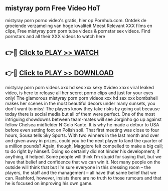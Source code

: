 ## mistyray porn Free Video HoT 

mistyray porn porno video's gratis, hier op Pornhub.com. Ontdek de groeiende verzameling van hoge kwaliteit Meest Relevant XXX films en clips,
Free mistyray porn porn tube videos & pornstar sex videos. Find pornstars and all their XXX videos to watch here


## 👉🔴 [Click to PLAY >> WATCH](http://us.freeplayer.one?title=mistyray_porn&ref=16D)

## 👉🔴 [Click to PLAY >> DOWNLOAD](http://us.freeplayer.one?title=mistyray_porn&ref=16D)


mistyray porn porn videos xxx hd sex xxx sexy Xvideo xnxx viral leaked video, is here to release all her secret porno clips and just for your eyes only! The glamorous mistyray porn porn videos xxx hd sex xxx bombshell makes her scenes in the most beautiful decors under many sunsets, you don't want to miss! The players know they take risks by going out because today there is social media but all of them were perfect. One of the most intriguing showdowns between team-mates will see Jorginho go up against fellow Chelsea midfielder N'Golo Kante. It is why he made a detour to USA before even setting foot on Polish soil. That first meeting was close to four hours, Sousa tells Sky Sports. With two winners in the last month and over and given away in prizes, could you be the next player to land the quarter of a million pounds? Again, though, Maggiore felt compelled to make a big call; to do right by himself. Doing so certainly did not hinder his development; if anything, it helped. Some people will think I’m stupid for saying that, but we have that belief and confidence that we can win it. Not many people on the outside will think that but I’m sure everyone in this dressing room – the players, the staff and the management – all have that same belief that we can. Rashford, however, insists there are no truth to those rumours and that he is focused on improving his own game.